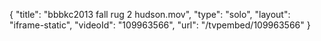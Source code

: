 {
    "title": "bbbkc2013 fall rug 2 hudson.mov",
    "type": "solo",
    "layout": "iframe-static",
    "videoId": "109963566",
    "url": "\/tvpembed\/109963566"
}